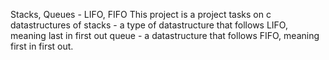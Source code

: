 Stacks, Queues - LIFO, FIFO
This project is a project tasks on c datastructures of stacks - a type of datastructure that follows LIFO, meaning last in first out queue - a datastructure that follows FIFO, meaning first in first out.
